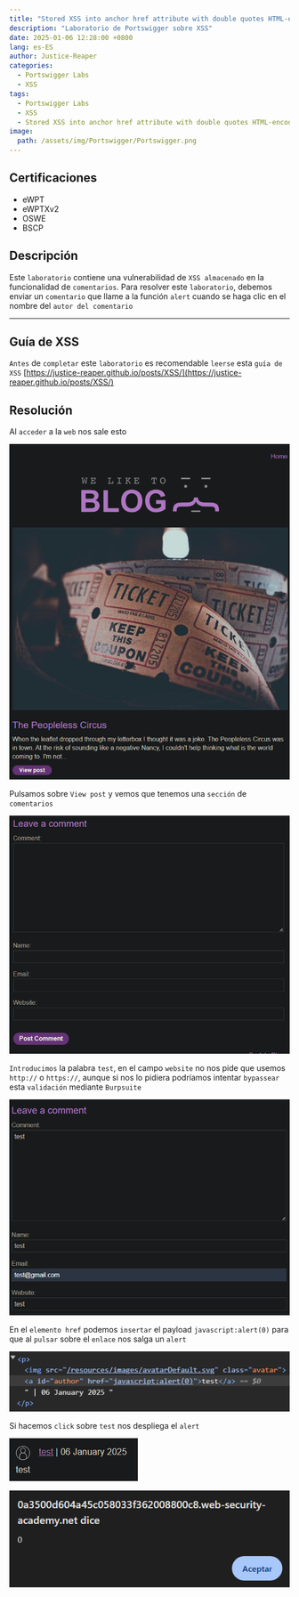 ```yaml
---
title: "Stored XSS into anchor href attribute with double quotes HTML-encoded"
description: "Laboratorio de Portswigger sobre XSS"
date: 2025-01-06 12:28:00 +0800
lang: es-ES
author: Justice-Reaper
categories:
  - Portswigger Labs
  - XSS
tags:
  - Portswigger Labs
  - XSS
  - Stored XSS into anchor href attribute with double quotes HTML-encoded
image:
  path: /assets/img/Portswigger/Portswigger.png
---
```


## Certificaciones

- eWPT
- eWPTXv2
- OSWE
- BSCP
  
## Descripción

Este `laboratorio` contiene una vulnerabilidad de `XSS almacenado` en la funcionalidad de `comentarios`. Para resolver este `laboratorio`, debemos enviar un `comentario` que llame a la función `alert` cuando se haga clic en el nombre del `autor del comentario`

---

## Guía de XSS

`Antes` de `completar` este `laboratorio` es recomendable `leerse` esta `guía de XSS` [https://justice-reaper.github.io/posts/XSS/](https://justice-reaper.github.io/posts/XSS/)

## Resolución

Al `acceder` a la `web` nos sale esto

![](/assets/img/XSS-Lab-8/image_1.png)

Pulsamos sobre `View post` y vemos que tenemos una `sección` de `comentarios`

![](/assets/img/XSS-Lab-8/image_2.png)

`Introducimos` la palabra `test`, en el campo `website` no nos pide que usemos `http://` o `https://`, aunque si nos lo pidiera podríamos intentar `bypassear` esta `validación` mediante `Burpsuite`

![](/assets/img/XSS-Lab-8/image_3.png)

En el `elemento href` podemos `insertar` el payload `javascript:alert(0)` para que al `pulsar` sobre el `enlace` nos salga un `alert`

![](/assets/img/XSS-Lab-8/image_4.png)

Si hacemos `click` sobre `test` nos despliega el `alert`

![](/assets/img/XSS-Lab-8/image_5.png)

![](/assets/img/XSS-Lab-8/image_6.png)
